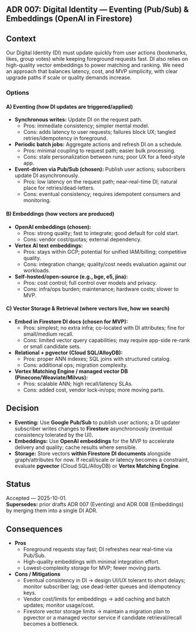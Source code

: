 ## ADR 007: Digital Identity — Eventing (Pub/Sub) & Embeddings (OpenAI in Firestore)

## Context
Our Digital Identity (DI) must update quickly from user actions (bookmarks, likes, group votes) while keeping foreground requests fast. DI also relies on high-quality vector embeddings to power matching and ranking. We need an approach that balances latency, cost, and MVP simplicity, with clear upgrade paths if scale or quality demands increase.

### Options

#### A) Eventing (how DI updates are triggered/applied)
- **Synchronous writes:** Update DI on the request path.
  - Pros: immediate consistency; simpler mental model.
  - Cons: adds latency to user requests; failures block UX; tangled retries/idempotency in foreground.
- **Periodic batch jobs:** Aggregate actions and refresh DI on a schedule.
  - Pros: minimal coupling to request path; easier bulk processing.
  - Cons: stale personalization between runs; poor UX for a feed-style app.
- **Event-driven via Pub/Sub (chosen):** Publish user actions; subscribers update DI asynchronously.
  - Pros: low latency on the request path; near-real-time DI; natural place for retries/dead-letters.
  - Cons: eventual consistency; requires idempotent consumers and monitoring.

#### B) Embeddings (how vectors are produced)
- **OpenAI embeddings (chosen):**
  - Pros: strong quality; fast to integrate; good default for cold start.
  - Cons: vendor cost/quotas; external dependency.
- **Vertex AI text embeddings:**
  - Pros: stays within GCP; potential for unified IAM/billing; competitive quality.
  - Cons: integration change; quality/cost needs evaluation against our workloads.
- **Self-hosted/open-source (e.g., bge, e5, jina):**
  - Pros: cost control; full control over models and privacy.
  - Cons: infra/ops burden; maintenance; hardware costs; slower to MVP.

#### C) Vector Storage & Retrieval (where vectors live, how we search)
- **Embed in Firestore DI docs (chosen for MVP):**
  - Pros: simplest; no extra infra; co-located with DI attributes; fine for small/medium recall.
  - Cons: limited vector query capabilities; may require app-side re-rank or small candidate sets.
- **Relational + pgvector (Cloud SQL/AlloyDB):**
  - Pros: proper ANN indexes; SQL joins with structured catalog.
  - Cons: additional ops; migration complexity.
- **Vertex Matching Engine / managed vector DB (Pinecone/Weaviate/Milvus):**
  - Pros: scalable ANN; high recall/latency SLAs.
  - Cons: added cost, vendor lock-in/ops; more moving parts.

## Decision
- **Eventing:** Use **Google Pub/Sub** to publish user actions; a DI updater subscriber writes changes to **Firestore** asynchronously (eventual consistency tolerated by the UI).
- **Embeddings:** Use **OpenAI embeddings** for the MVP to accelerate delivery and quality; cache results where sensible.
- **Storage:** Store vectors **within Firestore DI documents** alongside graph/attributes for now. If recall/scale or latency becomes a constraint, evaluate **pgvector** (Cloud SQL/AlloyDB) or **Vertex Matching Engine**.

## Status
Accepted — 2025-10-01.  
**Supersedes:** prior drafts ADR 007 (Eventing) and ADR 008 (Embeddings) by merging them into a single DI ADR.

## Consequences
- **Pros**
  - Foreground requests stay fast; DI refreshes near real-time via Pub/Sub.
  - High-quality embeddings with minimal integration effort.
  - Lowest-complexity storage for MVP; fewer moving parts.
- **Cons / Mitigations**
  - Eventual consistency in DI → design UI/UX tolerant to short delays; monitor subscriber lag; use dead-letter queues and idempotency keys.
  - Vendor cost/limits for embeddings → add caching and batch updates; monitor usage/cost.
  - Firestore vector storage limits → maintain a migration plan to pgvector or a managed vector service if candidate retrieval/recall becomes a bottleneck.
